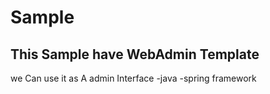 # Sample
## This Sample have WebAdmin Template 
we Can use it as A admin Interface 
-java
-spring framework
